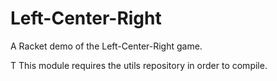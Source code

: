 # Left-Center-Right
A Racket demo of the Left-Center-Right game.

T
This module requires the utils repository in order to compile.
